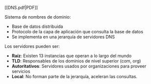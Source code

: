 [[DNS.pdf|PDF]]

Sistema de nombres de dominio:
+ Base de datos distribuida
+ Protocolo de la capa de aplicación que consulta la base de datos
+ Se implementa en una jerarquía de servidores DNS

Los servidores pueden ser:
+ **Raíz**: Existen 13 instancias que operan a lo largo del mundo
+ **TLD**: Responsables de los dominios de nivel superior (com, org)
+ **Autoritativos**: Servidores usados por organizaciones para proveer servicios
+ **Local**: No forman parte de la jerarquía, aceleran las consultas.

